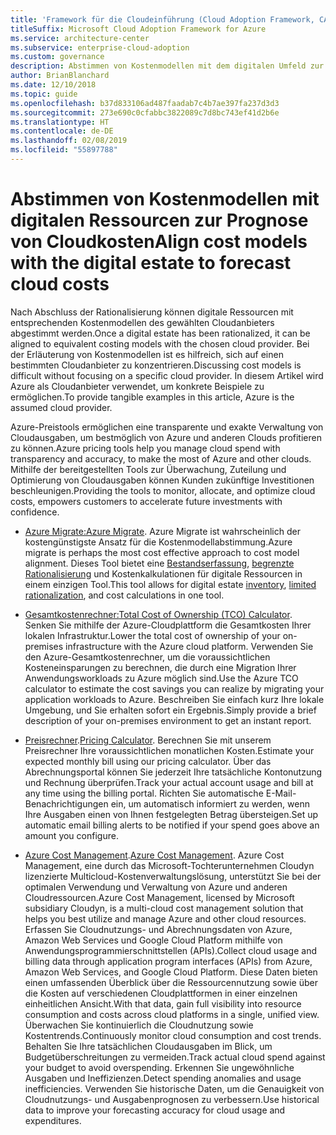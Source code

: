 ```yaml
---
title: 'Framework für die Cloudeinführung (Cloud Adoption Framework, CAF): Abstimmen von Kostenmodellen mit digitalen Ressourcen'
titleSuffix: Microsoft Cloud Adoption Framework for Azure
ms.service: architecture-center
ms.subservice: enterprise-cloud-adoption
ms.custom: governance
description: Abstimmen von Kostenmodellen mit dem digitalen Umfeld zur Prognose von Cloudkosten.
author: BrianBlanchard
ms.date: 12/10/2018
ms.topic: guide
ms.openlocfilehash: b37d833106ad487faadab7c4b7ae397fa237d3d3
ms.sourcegitcommit: 273e690c0cfabbc3822089c7d8bc743ef41d2b6e
ms.translationtype: HT
ms.contentlocale: de-DE
ms.lasthandoff: 02/08/2019
ms.locfileid: "55897788"
---
```

# <a name="align-cost-models-with-the-digital-estate-to-forecast-cloud-costs"></a><span data-ttu-id="4c1d4-103">Abstimmen von Kostenmodellen mit digitalen Ressourcen zur Prognose von Cloudkosten</span><span class="sxs-lookup"><span data-stu-id="4c1d4-103">Align cost models with the digital estate to forecast cloud costs</span></span>

<span data-ttu-id="4c1d4-104">Nach Abschluss der Rationalisierung können digitale Ressourcen mit entsprechenden Kostenmodellen des gewählten Cloudanbieters abgestimmt werden.</span><span class="sxs-lookup"><span data-stu-id="4c1d4-104">Once a digital estate has been rationalized, it can be aligned to equivalent costing models with the chosen cloud provider.</span></span> <span data-ttu-id="4c1d4-105">Bei der Erläuterung von Kostenmodellen ist es hilfreich, sich auf einen bestimmten Cloudanbieter zu konzentrieren.</span><span class="sxs-lookup"><span data-stu-id="4c1d4-105">Discussing cost models is difficult without focusing on a specific cloud provider.</span></span> <span data-ttu-id="4c1d4-106">In diesem Artikel wird Azure als Cloudanbieter verwendet, um konkrete Beispiele zu ermöglichen.</span><span class="sxs-lookup"><span data-stu-id="4c1d4-106">To provide tangible examples in this article, Azure is the assumed cloud provider.</span></span>

<span data-ttu-id="4c1d4-107">Azure-Preistools ermöglichen eine transparente und exakte Verwaltung von Cloudausgaben, um bestmöglich von Azure und anderen Clouds profitieren zu können.</span><span class="sxs-lookup"><span data-stu-id="4c1d4-107">Azure pricing tools help you manage cloud spend with transparency and accuracy, to make the most of Azure and other clouds.</span></span> <span data-ttu-id="4c1d4-108">Mithilfe der bereitgestellten Tools zur Überwachung, Zuteilung und Optimierung von Cloudausgaben können Kunden zukünftige Investitionen beschleunigen.</span><span class="sxs-lookup"><span data-stu-id="4c1d4-108">Providing the tools to monitor, allocate, and optimize cloud costs, empowers customers to accelerate future investments with confidence.</span></span>

- <span data-ttu-id="4c1d4-109">[Azure Migrate:](/azure/migrate/migrate-overview)</span><span class="sxs-lookup"><span data-stu-id="4c1d4-109">[Azure Migrate](/azure/migrate/migrate-overview).</span></span> <span data-ttu-id="4c1d4-110">Azure Migrate ist wahrscheinlich der kostengünstigste Ansatz für die Kostenmodellabstimmung.</span><span class="sxs-lookup"><span data-stu-id="4c1d4-110">Azure migrate is perhaps the most cost effective approach to cost model alignment.</span></span> <span data-ttu-id="4c1d4-111">Dieses Tool bietet eine [Bestandserfassung](inventory.md), [begrenzte Rationalisierung](rationalize.md) und Kostenkalkulationen für digitale Ressourcen in einem einzigen Tool.</span><span class="sxs-lookup"><span data-stu-id="4c1d4-111">This tool allows for digital estate [inventory](inventory.md), [limited rationalization](rationalize.md), and cost calculations in one tool.</span></span>

- <span data-ttu-id="4c1d4-112">[Gesamtkostenrechner:](https://azure.com/tco)</span><span class="sxs-lookup"><span data-stu-id="4c1d4-112">[Total Cost of Ownership (TCO) Calculator](https://azure.com/tco).</span></span> <span data-ttu-id="4c1d4-113">Senken Sie mithilfe der Azure-Cloudplattform die Gesamtkosten Ihrer lokalen Infrastruktur.</span><span class="sxs-lookup"><span data-stu-id="4c1d4-113">Lower the total cost of ownership of your on-premises infrastructure with the Azure cloud platform.</span></span> <span data-ttu-id="4c1d4-114">Verwenden Sie den Azure-Gesamtkostenrechner, um die voraussichtlichen Kosteneinsparungen zu berechnen, die durch eine Migration Ihrer Anwendungsworkloads zu Azure möglich sind.</span><span class="sxs-lookup"><span data-stu-id="4c1d4-114">Use the Azure TCO calculator to estimate the cost savings you can realize by migrating your application workloads to Azure.</span></span> <span data-ttu-id="4c1d4-115">Beschreiben Sie einfach kurz Ihre lokale Umgebung, und Sie erhalten sofort ein Ergebnis.</span><span class="sxs-lookup"><span data-stu-id="4c1d4-115">Simply provide a brief description of your on-premises environment to get an instant report.</span></span>

- <span data-ttu-id="4c1d4-116">[Preisrechner](https://azure.microsoft.com/en-in/pricing/).</span><span class="sxs-lookup"><span data-stu-id="4c1d4-116">[Pricing Calculator](https://azure.microsoft.com/en-in/pricing/).</span></span> <span data-ttu-id="4c1d4-117">Berechnen Sie mit unserem Preisrechner Ihre voraussichtlichen monatlichen Kosten.</span><span class="sxs-lookup"><span data-stu-id="4c1d4-117">Estimate your expected monthly bill using our pricing calculator.</span></span> <span data-ttu-id="4c1d4-118">Über das Abrechnungsportal können Sie jederzeit Ihre tatsächliche Kontonutzung und Rechnung überprüfen.</span><span class="sxs-lookup"><span data-stu-id="4c1d4-118">Track your actual account usage and bill at any time using the billing portal.</span></span> <span data-ttu-id="4c1d4-119">Richten Sie automatische E-Mail-Benachrichtigungen ein, um automatisch informiert zu werden, wenn Ihre Ausgaben einen von Ihnen festgelegten Betrag übersteigen.</span><span class="sxs-lookup"><span data-stu-id="4c1d4-119">Set up automatic email billing alerts to be notified if your spend goes above an amount you configure.</span></span>

- <span data-ttu-id="4c1d4-120">[Azure Cost Management](https://azure.microsoft.com/services/cost-management/).</span><span class="sxs-lookup"><span data-stu-id="4c1d4-120">[Azure Cost Management](https://azure.microsoft.com/services/cost-management/).</span></span> <span data-ttu-id="4c1d4-121">Azure Cost Management, eine durch das Microsoft-Tochterunternehmen Cloudyn lizenzierte Multicloud-Kostenverwaltungslösung, unterstützt Sie bei der optimalen Verwendung und Verwaltung von Azure und anderen Cloudressourcen.</span><span class="sxs-lookup"><span data-stu-id="4c1d4-121">Azure Cost Management, licensed by Microsoft subsidiary Cloudyn, is a multi-cloud cost management solution that helps you best utilize and manage Azure and other cloud resources.</span></span> <span data-ttu-id="4c1d4-122">Erfassen Sie Cloudnutzungs- und Abrechnungsdaten von Azure, Amazon Web Services und Google Cloud Platform mithilfe von Anwendungsprogrammierschnittstellen (APIs).</span><span class="sxs-lookup"><span data-stu-id="4c1d4-122">Collect cloud usage and billing data through application program interfaces (APIs) from Azure, Amazon Web Services, and Google Cloud Platform.</span></span> <span data-ttu-id="4c1d4-123">Diese Daten bieten einen umfassenden Überblick über die Ressourcennutzung sowie über die Kosten auf verschiedenen Cloudplattformen in einer einzelnen einheitlichen Ansicht.</span><span class="sxs-lookup"><span data-stu-id="4c1d4-123">With that data, gain full visibility into resource consumption and costs across cloud platforms in a single, unified view.</span></span> <span data-ttu-id="4c1d4-124">Überwachen Sie kontinuierlich die Cloudnutzung sowie Kostentrends.</span><span class="sxs-lookup"><span data-stu-id="4c1d4-124">Continuously monitor cloud consumption and cost trends.</span></span> <span data-ttu-id="4c1d4-125">Behalten Sie Ihre tatsächlichen Cloudausgaben im Blick, um Budgetüberschreitungen zu vermeiden.</span><span class="sxs-lookup"><span data-stu-id="4c1d4-125">Track actual cloud spend against your budget to avoid overspending.</span></span> <span data-ttu-id="4c1d4-126">Erkennen Sie ungewöhnliche Ausgaben und Ineffizienzen.</span><span class="sxs-lookup"><span data-stu-id="4c1d4-126">Detect spending anomalies and usage inefficiencies.</span></span> <span data-ttu-id="4c1d4-127">Verwenden Sie historische Daten, um die Genauigkeit von Cloudnutzungs- und Ausgabenprognosen zu verbessern.</span><span class="sxs-lookup"><span data-stu-id="4c1d4-127">Use historical data to improve your forecasting accuracy for cloud usage and expenditures.</span></span>
